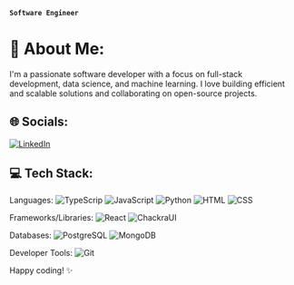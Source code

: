 **`Software Engineer`**

# 💫 About Me:
I'm a passionate software developer with a focus on full-stack development, data science, and machine learning. I love building efficient and scalable solutions and collaborating on open-source projects.

## 🌐 Socials:
[![LinkedIn](https://img.shields.io/badge/LinkedIn-blue?style=for-the-badge&logo=linkedin)](https://linkedin.com/in/luca-tegano) 

## 💻 Tech Stack:
Languages: ![TypeScrip](https://img.shields.io/badge/TypeScript-3178C6?style=for-the-badge&logo=typescript&logoColor=white) ![JavaScript](https://img.shields.io/badge/javascript-%23323330.svg?style=for-the-badge&logo=javascript&logoColor=%23F7DF1E) ![Python](https://img.shields.io/badge/python-%2314354C.svg?style=for-the-badge&logo=python&logoColor=white) ![HTML](https://img.shields.io/badge/html-%23E34F26.svg?style=for-the-badge&logo=html5&logoColor=white) ![CSS](https://img.shields.io/badge/css-%231572B6.svg?style=for-the-badge&logo=css3&logoColor=white) 

Frameworks/Libraries: ![React](https://img.shields.io/badge/react-%2320232a.svg?style=for-the-badge&logo=react&logoColor=%2361DAFB) ![ChackraUI](https://shields.io/badge/chakra--ui-black?logo=chakraui&style=for-the-badge)

Databases: ![PostgreSQL](https://img.shields.io/badge/postgresql-%23336791.svg?style=for-the-badge&logo=postgresql&logoColor=white) ![MongoDB](https://img.shields.io/badge/mongodb-%2347A248.svg?style=for-the-badge&logo=mongodb&logoColor=white)

Developer Tools: ![Git](https://img.shields.io/badge/git-%23F05033.svg?style=for-the-badge&logo=git&logoColor=white)

Happy coding! ✨
